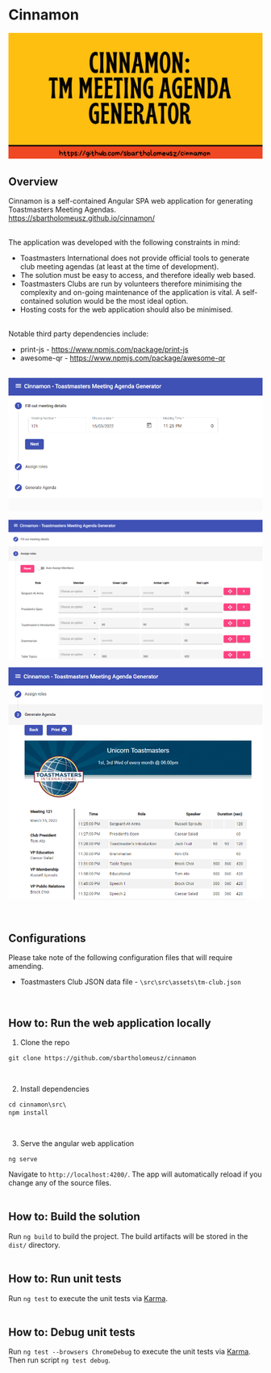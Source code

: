 # Cinnamon
![Banner](/docs/git-repo-banner.png?raw=true "")

## Overview
Cinnamon is a self-contained Angular SPA web application for generating Toastmasters Meeting Agendas. <br />
https://sbartholomeusz.github.io/cinnamon/
<br /> <br />

The application was developed with the following constraints in mind:
* Toastmasters International does not provide official tools to generate club meeting agendas (at least at the time of development).
* The solution must be easy to access, and therefore ideally web based.
* Toastmasters Clubs are run by volunteers therefore minimising the complexity and on-going maintenance of the application is vital. A self-contained solution would be the most ideal option.
* Hosting costs for the web application should also be minimised.
<br /> <br />

Notable third party dependencies include:
* print-js - https://www.npmjs.com/package/print-js
* awesome-qr - https://www.npmjs.com/package/awesome-qr
<br /> <br /> 

![Banner](/docs/app-screenshot-1.png?raw=true "")

![Banner](/docs/app-screenshot-2.png?raw=true "")

![Banner](/docs/app-screenshot-3.png?raw=true "")

<br />

## Configurations
Please take note of the following configuration files that will require amending.
* Toastmasters Club JSON data file - ```\src\src\assets\tm-club.json```
<br /> 

## How to: Run the web application locally
1. Clone the repo
```console
git clone https://github.com/sbartholomeusz/cinnamon
```
<br /> 

2. Install dependencies
```console
cd cinnamon\src\
npm install
```
<br />

3. Serve the angular web application
```console
ng serve
```

Navigate to `http://localhost:4200/`. The app will automatically reload if you change any of the source files.
<br /><br /> 

## How to: Build the solution
Run `ng build` to build the project. The build artifacts will be stored in the `dist/` directory.
<br /><br /> 

## How to: Run unit tests
Run `ng test` to execute the unit tests via [Karma](https://karma-runner.github.io).
<br /><br /> 

## How to: Debug unit tests
Run `ng test --browsers ChromeDebug` to execute the unit tests via [Karma](https://karma-runner.github.io).
<br /> 
Then run script `ng test debug`.

